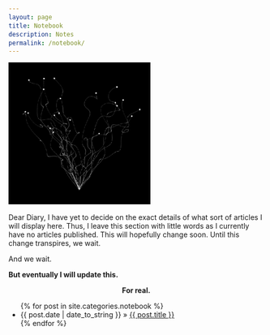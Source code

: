 ```yaml
---
layout: page
title: Notebook
description: Notes
permalink: /notebook/
---
```


<div class="divider">
    <div class="left">
        <img id="profilepic" width="280" height="280" src="/assets/notebook.gif" alt="Profile">
    </div>
    <div class="right">
        <p>
          <span class="firstcharacter">D</span>ear Diary, I have yet to decide on the exact details of what sort of articles I will display here. Thus, I leave this section with little words as I currently have no articles published. This will hopefully change soon. Until this change transpires, we wait.
        </p>
        <p>
          And we wait.
        </p>
        <p>
          <strong> But eventually I will update this.<br/><center>For real.</center> </strong>
        </p>
    </div>
</div>
<ul>
  {% for post in site.categories.notebook %}
    <li>
        <span>{{ post.date | date_to_string }}</span> » <a href="{{ post.url }}" title="{{ post.title }}">{{ post.title }}</a>
    </li>
  {% endfor %}
</ul>
